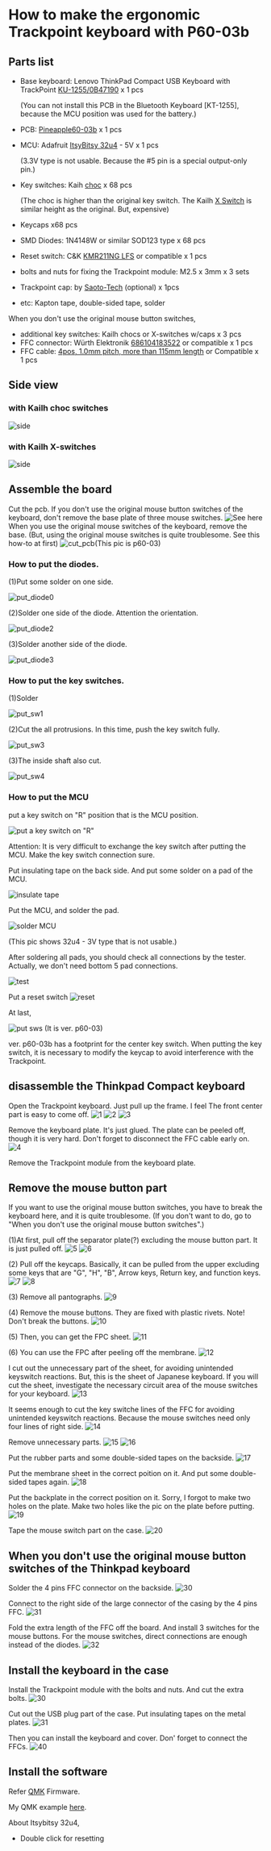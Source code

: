 # How to make the ergonomic Trackpoint keyboard with P60-03b

## Parts list
- Base keyboard: Lenovo ThinkPad Compact USB Keyboard with TrackPoint [KU-1255/0B47190](https://support.lenovo.com/us/en/solutions/pd026745-thinkpad-compact-usb-keyboard-with-trackpoint-overview-and-service-parts) x 1 pcs

    (You can not install this PCB in the Bluetooth Keyboard [KT-1255], because the MCU position was used for the battery.)

- PCB: [Pineapple60-03b](https://www.etsy.com/shop/SaotoTech) x 1 pcs
- MCU: Adafruit [ItsyBitsy 32u4](https://learn.adafruit.com/introducting-itsy-bitsy-32u4) - 5V x 1 pcs

    (3.3V type is not usable. Because the #5 pin is a special output-only pin.)
- Key switches: Kaih [choc](https://www.kailhswitch.com/mechanical-keyboard-switches/low-profile-key-switches/linear-mechanical-keyboard-switches.html) x 68 pcs

    (The choc is higher than the original key switch. The Kailh [X Switch](https://www.kailhswitch.com/mechanical-keyboard-switches/low-profile-key-switches/thin-notebook-mechanical-key-switch.html) is similar height as the original. But, expensive)
- Keycaps x68 pcs
- SMD Diodes: 1N4148W or similar SOD123 type x 68 pcs
- Reset switch: C&K [KMR211NG LFS](https://www.digikey.com/en/products/detail/c-k/KMR211NG-LFS/2176494) or compatible x 1 pcs

- bolts and nuts for fixing the Trackpoint module: M2.5 x 3mm x 3 sets
- Trackpoint cap: by [Saoto-Tech](https://www.etsy.com/shop/SaotoTech) (optional) x 1pcs
- etc: Kapton tape, double-sided tape, solder 

When you don't use the original mouse button switches,
- additional key switches: Kailh chocs or X-switches w/caps x 3 pcs
- FFC connector:  	Würth Elektronik  [686104183522](https://www.digikey.jp/product-detail/en/w%C3%BCrth-elektronik/686104183522/732-11326-1-ND/7087352) or compatible x 1 pcs
- FFC cable: [4pos, 1.0mm pitch, more than 115mm length](https://www.digikey.jp/product-detail/en/molex/0152670709/WM22903-ND/4427461) or Compatible x 1 pcs

## Side view
### with Kailh choc switches
![side](pics/TP_KB_p60-03b_side.jpg)

### with Kailh X-switches
![side](pics/TP_KB_p60-03_xswitch_side.jpg)

## Assemble the board
Cut the pcb. 
If you don't use the original mouse button switches of the keyboard, don't remove the base plate of three mouse switches. 
![See here](pics/01_cut_pcb1b.jpg)
When you use the original mouse switches of the keyboard, remove the base.
(But, using the original mouse switches is quite troublesome. See this how-to at first)
![cut_pcb](pics/02_cut_pcb2.jpg)(This pic is p60-03)

### How to put the diodes.

(1)Put some solder on one side.

![put_diode0](pics/put_diode0.jpg)

(2)Solder one side of the diode. Attention the orientation.

![put_diode2](pics/put_diode2.jpg)

(3)Solder another side of the diode.

![put_diode3](pics/put_diode3.jpg)

### How to put the key switches.

(1)Solder

![put_sw1](pics/put_sw1.jpg)

(2)Cut the all protrusions. In this time, push the key switch fully.

![put_sw3](pics/put_sw3.jpg)

(3)The inside shaft also cut.

![put_sw4](pics/put_sw4.jpg)

### How to put the MCU

put a key switch on "R" position that is the MCU position.

![put a key switch on "R"](pics/03_put_R_sw.jpg)

Attention: It is very difficult to exchange the key switch after putting the MCU. Make the key switch connection sure.

Put insulating tape on the back side. And put some solder on a pad of the MCU.

![insulate tape](pics/04_put_insulate_tape.jpg)

Put the MCU, and solder the pad.

![solder MCU](pics/05_put_mcu.jpg)

(This pic shows 32u4 - 3V type that is not usable.)


After soldering all pads, you should check all connections by the tester. Actually, we don't need bottom 5 pad connections.

![test](pics/06_test_mcu.jpg)

Put a reset switch
![reset](pics/07_put_reset.jpg)


At last,

![put sws](pics/07_put_sws.jpg)
(It is ver. p60-03)

ver. p60-03b has a footprint for the center key switch. When putting the key switch, it is necessary to modify the keycap to avoid interference with the Trackpoint.

## disassemble the Thinkpad Compact keyboard

Open the Trackpoint keyboard. Just pull up the frame. I feel The front center part is easy to come off.
![1](pics/disassemble_keyboard1.jpg)
![2](pics/disassemble_keyboard2.jpg)
![3](pics/disassemble_keyboard3.jpg)

Remove the keyboard plate. It's just glued. The plate can be peeled off, though it is very hard. 
Don't forget to disconnect the FFC cable early on.
![4](pics/disassemble_keyboard4.jpg)

Remove the Trackpoint module from the keyboard plate.

## Remove the mouse button part
If you want to use the original mouse button switches, you have to break the keyboard here, and it is quite troublesome. (If you don't want to do, go to "When you don't use the original mouse button switches".)

(1)At first, pull off the separator plate(?) excluding the mouse button part. It is just pulled off. 
![5](pics/disassemble_keyboard5.jpg)
![6](pics/disassemble_keyboard6.jpg)

(2) Pull off the keycaps. Basically, it can be pulled from the upper excluding some keys that are "G", "H", "B", Arrow keys, Return key, and function keys.
![7](pics/disassemble_keyboard7.jpg)
![8](pics/disassemble_keyboard8.jpg)

(3) Remove all pantographs.
![9](pics/disassemble_keyboard9.jpg)

(4) Remove the mouse buttons. They are fixed with plastic rivets.
Note! Don't break the buttons.
![10](pics/disassemble_keyboard10.jpg)

(5) Then, you can get the FPC sheet.
![11](pics/disassemble_keyboard11.jpg)

(6) You can use the FPC after peeling off the membrane.
![12](pics/disassemble_keyboard12.jpg)

I cut out the unnecessary part of the sheet, for avoiding unintended keyswitch reactions. But, this is the sheet of Japanese keyboard. If you will cut the sheet, investigate the necessary circuit area of the mouse switches for your keyboard.
![13](pics/disassemble_keyboard13.jpg)

It seems enough to cut the key switche lines of the FFC for avoiding unintended keyswitch reactions. Because the mouse switches need only four lines of right side.
![14](pics/disassemble_keyboard14.jpg)

Remove unnecessary parts.
![15](pics/assemble_keyboard01.jpg)
![16](pics/assemble_keyboard02.jpg)

Put the rubber parts and some double-sided tapes on the backside.
![17](pics/assemble_keyboard03.jpg)

Put the membrane sheet in the correct poition on it. And put some double-sided tapes again.
![18](pics/assemble_keyboard04.jpg)

Put the backplate in the correct position on it. Sorry, I forgot to make two holes on the plate. Make two holes like the pic on the plate before putting.
![19](pics/assemble_keyboard05.jpg)

Tape the mouse switch part on the case.
![20](pics/assemble_keyboard06.jpg)


## When you don't use the original mouse button switches of the Thinkpad keyboard

Solder the 4 pins FFC connector on the backside.
![30](pics/connect_mouse_switch01.jpg)

Connect to the right side of the large connector of the casing by the 4 pins FFC.
![31](pics/connect_mouse_switch02.jpg)

Fold the extra length of the FFC off the board.
And install 3 switches for the mouse buttons. For the mouse switches, direct connections are enough instead of the diodes.
![32](pics/connect_mouse_switch03.jpg)

## Install the keyboard in the case

Install the Trackpoint module with the bolts and nuts. And cut the extra bolts.
![30](pics/assemble_keyboard10.jpg)

Cut out the USB plug part of the case.
Put insulating tapes on the metal plates.
![31](pics/assemble_keyboard11.jpg)

Then you can install the keyboard and cover.
Don' forget to connect the FFCs.
![40](pics/assemble_keyboard20.jpg)


## Install the software

Refer [QMK](https://docs.qmk.fm) Firmware.

My QMK example [here](qmk_firmware).


About Itsybitsy 32u4,
- Double click for resetting